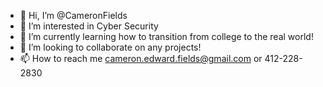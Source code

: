 - 👋 Hi, I’m @CameronFields
- 👀 I’m interested in Cyber Security
- 🌱 I’m currently learning how to transition from college to the real world!
- 💞️ I’m looking to collaborate on any projects!
- 📫 How to reach me cameron.edward.fields@gmail.com or 412-228-2830

<!---
CameronFields/CameronFields is a ✨ special ✨ repository because its `README.md` (this file) appears on your GitHub profile.
You can click the Preview link to take a look at your changes.
--->
